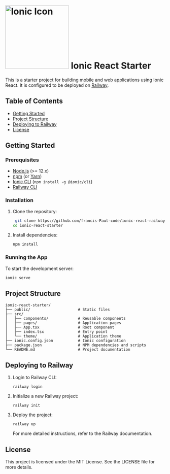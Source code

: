 # <img src="https://present-react.ionicframework.com/assets/img/ionic-react-icon.png" alt="Ionic Icon" width="200"> Ionic React Starter

This is a starter project for building mobile and web applications using Ionic React. It is configured to be deployed on [Railway](https://railway.app).

## Table of Contents
- [Getting Started](#getting-started)
- [Project Structure](#project-structure)
- [Deploying to Railway](#deploying-to-railway)
- [License](#license)

## Getting Started

### Prerequisites

- [Node.js](https://nodejs.org/) (>= 12.x)
- [npm](https://www.npmjs.com/) (or [Yarn](https://yarnpkg.com/))
- [Ionic CLI](https://ionicframework.com/docs/cli) (`npm install -g @ionic/cli`)
- [Railway CLI](https://docs.railway.app/cli/)

### Installation

1. Clone the repository:

    ```bash
     git clone https://github.com/francis-Paul-code/ionic-react-railway-starter.git
    cd ionic-react-starter
    ```

2. Install dependencies:

    ```bash
    npm install
    ```

### Running the App

To start the development server:

```bash
ionic serve
```
## Project Structure
```
ionic-react-starter/
├── public/                     # Static files
├── src/
│   ├── components/             # Reusable components
│   ├── pages/                  # Application pages
│   ├── App.tsx                 # Root component
│   ├── index.tsx               # Entry point
│   └── theme/                  # Application theme
├── ionic.config.json           # Ionic configuration
├── package.json                # NPM dependencies and scripts
└── README.md                   # Project documentation
```
## Deploying to Railway
1. Login to Railway CLI:
   ```
   railway login
   ```
2. Initialize a new Railway project:
   ```
   railway init
   ```
3. Deploy the project:
   ```
   railway up
   ```
   For more detailed instructions, refer to the Railway documentation.
## License
  This project is licensed under the MIT License. See the LICENSE file for more details.
